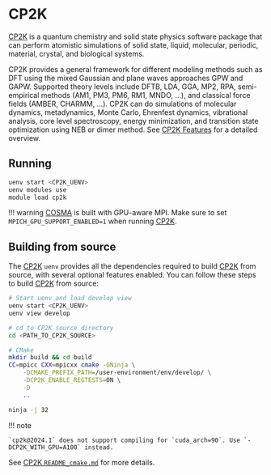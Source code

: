 # CP2K

[CP2K] is a quantum chemistry and solid state physics software package that can perform atomistic simulations of solid state, liquid, molecular, periodic, material, crystal, and biological systems.

CP2K provides a general framework for different modeling methods such as DFT using the mixed Gaussian and plane waves approaches GPW and GAPW. Supported theory levels include DFTB, LDA, GGA, MP2, RPA, semi-empirical methods (AM1, PM3, PM6, RM1, MNDO, …), and classical force fields (AMBER, CHARMM, …). CP2K can do simulations of molecular dynamics, metadynamics, Monte Carlo, Ehrenfest dynamics, vibrational analysis, core level spectroscopy, energy minimization, and transition state optimization using NEB or dimer method. See [CP2K Features] for a detailed overview.

## Running

```bash
uenv start <CP2K_UENV>
uenv modules use
module load cp2k
```

!!! warning
    [COSMA] is built with GPU-aware MPI. Make sure to set `MPICH_GPU_SUPPORT_ENABLED=1` when running [CP2K].

## Building from source

The [CP2K] `uenv` provides all the dependencies required to build [CP2K] from source, with several optional features enabled. You can follow these steps to build [CP2K] from source:

```bash
# Start uenv and load develop view
uenv start <CP2K_UENV>
uenv view develop

# cd to CP2K source directory
cd <PATH_TO_CP2K_SOURCE>

# CMake
mkdir build && cd build
CC=mpicc CXX=mpicxx cmake -GNinja \
    -DCMAKE_PREFIX_PATH=/user-environment/env/develop/ \
    -DCP2K_ENABLE_REGTESTS=ON \
    -D
    ..

ninja -j 32
```

!!! note

    `cp2k@2024.1` does not support compiling for `cuda_arch=90`. Use `-DCP2K_WITH_GPU=A100` instead.

See [CP2K `README_cmake.md`](https://github.com/cp2k/cp2k/blob/master/README_cmake.md) for more details.

[CP2K]: https://www.cp2k.org/
[CP2K Features]: https://www.cp2k.org/features
[CP2K `README_cmake.md`]: https://github.com/cp2k/cp2k/blob/master/README_cmake.md
[COSMA]: https://github.com/eth-cscs/COSMA


